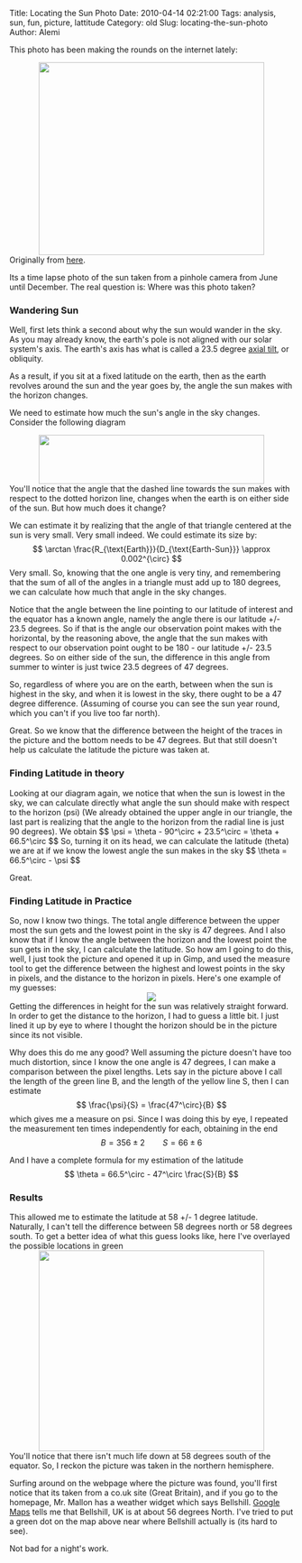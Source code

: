 Title: Locating the Sun Photo
Date: 2010-04-14 02:21:00
Tags: analysis, sun, fun, picture, lattitude
Category: old
Slug: locating-the-sun-photo
Author: Alemi

This photo has been making the rounds on the internet lately:
<div class="separator" style="clear: both; text-align: center;"><a href="http://3.bp.blogspot.com/_YOjDhtygcuA/S8VQNEo7GUI/AAAAAAAAAJA/mHcIfKfPleM/s1600/pinholecamerajd09.jpg" imageanchor="1" style="margin-left: 1em; margin-right: 1em;"><img border="0" height="342" src="http://3.bp.blogspot.com/_YOjDhtygcuA/S8VQNEo7GUI/AAAAAAAAAJA/mHcIfKfPleM/s400/pinholecamerajd09.jpg" width="400" /></a></div>Originally from <a href="http://helpmyphysics.co.uk/wordpress/?p=276">here</a>.

Its a time lapse photo of the sun taken from a pinhole camera from June until December.  The real question is:  Where was this photo taken?
<a name='more'></a>
<h3>Wandering Sun</h3>Well, first lets think a second about why the sun would wander in the sky.  As you may already know, the earth's pole is not aligned with our solar system's axis.  The earth's axis has what is called a 23.5 degree <a href="http://en.wikipedia.org/wiki/Earth's_Axis">axial tilt</a>, or obliquity.

As a result, if you sit at a fixed latitude on the earth, then as the earth revolves around the sun and the year goes by, the angle the sun makes with the horizon changes. 

We need to estimate how much the sun's angle in the sky changes.  Consider the following diagram
<div class="separator" style="clear: both; text-align: center;"><a href="http://4.bp.blogspot.com/_YOjDhtygcuA/S8VVHRzTrXI/AAAAAAAAAJI/zxe2OAcYSSw/s1600/diagram.png" imageanchor="1" style="margin-left: 1em; margin-right: 1em;"><img border="0" height="87" src="http://4.bp.blogspot.com/_YOjDhtygcuA/S8VVHRzTrXI/AAAAAAAAAJI/zxe2OAcYSSw/s400/diagram.png" width="400" /></a></div>
You'll notice that the angle that the dashed line towards the sun makes with respect to the dotted horizon line, changes when the earth is on either side of the sun.  But how much does it change?

We can estimate it by realizing that the angle of that triangle centered at the sun is very small.  Very small indeed.  We could estimate its size by:
$$ \arctan \frac{R_{\text{Earth}}}{D_{\text{Earth-Sun}}} \approx 0.002^{\circ} $$
Very small.  So, knowing that the one angle is very tiny, and remembering that the sum of all of the angles in a triangle must add up to 180 degrees, we can calculate how much that angle in the sky changes. 

Notice that the angle between the line pointing to our latitude of interest and the equator has a known angle, namely the angle there is our latitude +/- 23.5 degrees.   So if that is the angle our observation point makes with the horizontal, by the reasoning above, the angle that the sun makes with respect to our observation point ought to be 180 - our latitude +/- 23.5 degrees. So on either side of the sun, the difference in this angle from summer to winter is just twice 23.5 degrees of 47 degrees. 

So, regardless of where you are on the earth, between when the sun is highest in the sky, and when it is lowest in the sky, there ought to be a 47 degree difference.  (Assuming of course you can see the sun year round, which you can't if you live too far north).

Great.  So we know that the difference between the height of the traces in the picture and the bottom needs to be 47 degrees.  But that still doesn't help us calculate the latitude the picture was taken at.

<h3>Finding Latitude in theory</h3>Looking at our diagram again, we notice that when the sun is lowest in the sky, we can calculate directly what angle the sun should make with respect to the horizon (psi) (We already obtained the upper angle in our triangle, the last part is realizing that the angle to the horizon from the radial line is just 90 degrees).  We obtain
$$ \psi = \theta - 90^\circ  + 23.5^\circ = \theta + 66.5^\circ $$
So, turning it on its head, we can calculate the latitude (theta) we are at if we know the lowest angle the sun makes in the sky
$$ \theta = 66.5^\circ - \psi $$

Great.

<h3>Finding Latitude in Practice </h3>So, now I know two things.  The total angle difference between the upper most the sun gets and the lowest point in the sky is 47 degrees.  And I also know that if I know the angle between the horizon and the lowest point the sun gets in the sky, I can calculate the latitude.  So how am I going to do this, well, I just took the picture and opened it up in Gimp, and used the measure tool to get the difference between the highest and lowest points in the sky in pixels, and the distance to the horizon in pixels.  Here's one example of my guesses:
<div class="separator" style="clear: both; text-align: center;"><a href="http://4.bp.blogspot.com/_YOjDhtygcuA/S8VZsHEcTMI/AAAAAAAAAJQ/fOqIQq1776I/s1600/pinholecamerajdwithlines.jpg" imageanchor="1" style="margin-left: 1em; margin-right: 1em;"><img border="0" src="http://4.bp.blogspot.com/_YOjDhtygcuA/S8VZsHEcTMI/AAAAAAAAAJQ/fOqIQq1776I/s320/pinholecamerajdwithlines.jpg" /></a></div>Getting the differences in height for the sun was relatively straight forward.  In order to get the distance to the horizon, I had to guess a little bit.  I just lined it up by eye to where I thought the horizon should be in the picture since its not visible.

Why does this do me any good?  Well assuming the picture doesn't have too much distortion, since I know the one angle is 47 degrees, I can make a comparison between the pixel lengths.  Lets say in the picture above I call the length of the green line B, and the length of the yellow line S, then I can estimate
$$ \frac{\psi}{S} = \frac{47^\circ}{B} $$
which gives me a measure on psi.  Since I was doing this by eye, I repeated the measurement ten times independently for each, obtaining in the end
$$ B = 356 \pm 2 \qquad S = 66 \pm 6 $$

And I have a complete formula for my estimation of the latitude
$$ \theta = 66.5^\circ - 47^\circ \frac{S}{B} $$

<h3>Results</h3>This allowed me to estimate the latitude at 58 +/- 1 degree latitude.  Naturally, I can't tell the difference between 58 degrees north or 58 degrees south.  To get a better idea of what this guess looks like, here I've overlayed the possible locations in green
<div class="separator" style="clear: both; text-align: center;"><a href="http://3.bp.blogspot.com/_YOjDhtygcuA/S8VcAVzG7jI/AAAAAAAAAJY/3csC2nzT8OM/s1600/world1.jpg" imageanchor="1" style="margin-left: 1em; margin-right: 1em;"><img border="0" height="356" src="http://3.bp.blogspot.com/_YOjDhtygcuA/S8VcAVzG7jI/AAAAAAAAAJY/3csC2nzT8OM/s400/world1.jpg" width="400" /></a></div>You'll notice that there isn't much life down at 58 degrees south of the equator.  So, I reckon the picture was taken in the northern hemisphere.  

Surfing around on the webpage where the picture was found, you'll first notice that its taken from a co.uk site (Great Britain), and if you go to the homepage, Mr. Mallon has a weather widget which says Bellshill.  <a href="http://maps.google.com/maps?f=q&amp;source=s_q&amp;gl=us&amp;g=Bellshill&amp;q=Bellshill,+UK+lattitude+longitude&amp;btnG=Search+Maps">Google Maps</a> tells me that Bellshill, UK is at about 56 degrees North.  I've tried to put a green dot on the map above near where Bellshill actually is (its hard to see).

Not bad for a night's work.
